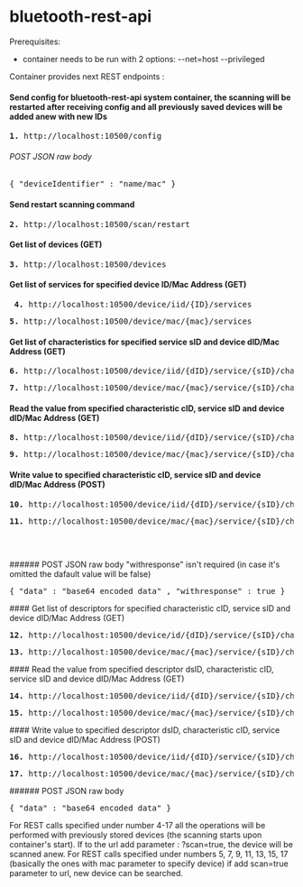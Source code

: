 # bluetooth-rest-api
Prerequisites:
- container needs to be run with 2 options: --net=host --privileged

Container provides next REST endpoints :

#### Send config for bluetooth-rest-api system container, the scanning will be restarted after receiving config and all previously saved devices will be added anew with new IDs
<pre>
<b>1.</b> http://localhost:10500/config
</pre>
###### POST JSON raw body
<pre>
{ "deviceIdentifier" : "name/mac" }
</pre>
#### Send restart scanning command
<pre>
<b>2.</b> http://localhost:10500/scan/restart
</pre>
#### Get list of devices (GET)
<pre>
<b>3.</b> http://localhost:10500/devices
</pre>
#### Get list of services for specified device ID/Mac Address (GET)
<pre>
 <b>4.</b> http://localhost:10500/device/iid/{ID}/services
</pre>
<pre>
<b>5.</b> http://localhost:10500/device/mac/{mac}/services
</pre>
#### Get list of characteristics for specified service sID and device dID/Mac Address (GET)
<pre>
<b>6.</b> http://localhost:10500/device/iid/{dID}/service/{sID}/characteristics
</pre>
<pre>
<b>7.</b> http://localhost:10500/device/mac/{mac}/service/{sID}/characteristics
</pre>
#### Read the value from specified characteristic cID, service sID and device dID/Mac Address (GET)
<pre>
<b>8.</b> http://localhost:10500/device/iid/{dID}/service/{sID}/characteristic/{cID}
</pre>
<pre>
<b>9.</b> http://localhost:10500/device/mac/{mac}/service/{sID}/characteristic/{cID}
</pre>
#### Write value to specified characteristic cID, service sID and device dID/Mac Address (POST)
<pre>
<b>10.</b> http://localhost:10500/device/iid/{dID}/service/{sID}/characteristic/{cID}
<pre>
<b>11.</b> http://localhost:10500/device/mac/{mac}/service/{sID}/characteristic/{cID}
</pre>
</pre>
###### POST JSON raw body
"withresponse" isn't required (in case it's omitted the dafault value will be false)
<pre>
{ "data" : "base64 encoded data" , "withresponse" : true }
</pre>
#### Get list of descriptors for specified characteristic cID, service sID and device dID/Mac Address (GET)
<pre>
<b>12.</b> http://localhost:10500/device/id/{dID}/service/{sID}/characteristic/{cID}/descriptors
</pre>
<pre>
<b>13.</b> http://localhost:10500/device/mac/{mac}/service/{sID}/characteristic/{cID}/descriptors
</pre>
#### Read the value from specified descriptor dsID, characteristic cID, service sID and device dID/Mac Address (GET)
<pre>
<b>14.</b> http://localhost:10500/device/iid/{dID}/service/{sID}/characteristic/{cID}/descriptor/{dsID}
</pre>
<pre>
<b>15.</b> http://localhost:10500/device/mac/{mac}/service/{sID}/characteristic/{cID}/descriptor/{dsID}
</pre>
#### Write value to specified descriptor dsID, characteristic cID, service sID and device dID/Mac Address (POST)
<pre>
<b>16.</b> http://localhost:10500/device/iid/{dID}/service/{sID}/characteristic/{cID}/descriptor/{dsID}
</pre>
<pre>
<b>17.</b> http://localhost:10500/device/mac/{mac}/service/{sID}/characteristic/{cID}/descriptor/{dsID}
</pre>
###### POST JSON raw body
<pre>
{ "data" : "base64 encoded data" }
</pre>

For REST calls specified under number 4-17 all the operations will be performed with previously stored devices (the scanning starts upon container's start). If to the url add parameter : ?scan=true, the device will be scanned anew.
For REST calls specified under numbers 5, 7, 9, 11, 13, 15, 17 (basically the ones with mac parameter to specify device) if add scan=true parameter to url, new device can be searched.
